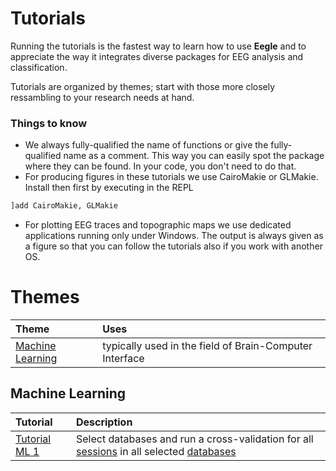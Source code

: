 # Tutorials

Running the tutorials is the fastest way to learn how to use **Eegle** and to appreciate the way it integrates diverse packages for EEG analysis and classification.

Tutorials are organized by themes; start with those more closely ressambling to your research needs at hand.

### Things to know
- We always fully-qualified the name of functions or give the fully-qualified name as a comment. This way you can easily spot the package where they can be found. In your code, you don't need to do that.
- For producing figures in these tutorials we use CairoMakie or GLMakie. Install then first by executing in the REPL

```julia
]add CairoMakie, GLMakie
```

- For plotting EEG traces and topographic maps we use dedicated applications running only under Windows. The output is always given as a figure so that you can follow the tutorials also if you work with another OS.

# Themes

|Theme| Uses|
|:---|:---|
| [Machine Learning](@ref) | typically used in the field of Brain-Computer Interface |


## Machine Learning
|Tutorial | Description|
|:---|:---|
|[Tutorial ML 1](@ref "Tutorial Machine Learning 1") | Select databases and run a cross-validation for all [sessions](@ref) in all selected [databases](@ref) |



